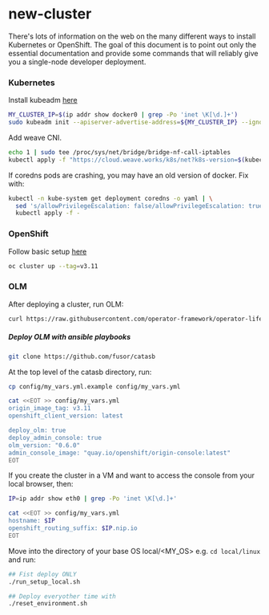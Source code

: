 # new-cluster
There's lots of information on the web on the many different ways to install
Kubernetes or OpenShift.  The goal of this document is to point out only the
essential documentation and provide some commands that will reliably give you a
single-node developer deployment.

### Kubernetes
Install kubeadm [here](https://kubernetes.io/docs/setup/independent/create-cluster-kubeadm/#instructions)

```bash
MY_CLUSTER_IP=$(ip addr show docker0 | grep -Po 'inet \K[\d.]+')
sudo kubeadm init --apiserver-advertise-address=${MY_CLUSTER_IP} --ignore-preflight-errors Swap
```

Add weave CNI.
```bash
echo 1 | sudo tee /proc/sys/net/bridge/bridge-nf-call-iptables
kubectl apply -f "https://cloud.weave.works/k8s/net?k8s-version=$(kubectl version | base64 | tr -d '\n')"
```

If coredns pods are crashing, you may have an old version of docker.  Fix with:
```bash
kubectl -n kube-system get deployment coredns -o yaml | \
  sed 's/allowPrivilegeEscalation: false/allowPrivilegeEscalation: true/g' | \
  kubectl apply -f -
```

### OpenShift
Follow basic setup [here](https://github.com/openshift/origin/blob/master/docs/cluster_up_down.md#getting-started)

```bash
oc cluster up --tag=v3.11
```

### OLM
After deploying a cluster, run OLM:

```bash
curl https://raw.githubusercontent.com/operator-framework/operator-lifecycle-manager/master/scripts/run_console_local.sh | bash -
```

##### Deploy OLM with ansible playbooks
```bash
git clone https://github.com/fusor/catasb
```

At the top level of the catasb directory, run:
```bash
cp config/my_vars.yml.example config/my_vars.yml

cat <<EOT >> config/my_vars.yml
origin_image_tag: v3.11
openshift_client_version: latest

deploy_olm: true
deploy_admin_console: true
olm_version: "0.6.0"
admin_console_image: "quay.io/openshift/origin-console:latest"
EOT
```

If you create the cluster in a VM and want to access the console from your local
browser, then:
```bash
IP=ip addr show eth0 | grep -Po 'inet \K[\d.]+'

cat <<EOT >> config/my_vars.yml
hostname: $IP
openshift_routing_suffix: $IP.nip.io
EOT
```

Move into the directory of your base OS local/<MY_OS> e.g. `cd local/linux`
and run:
```bash
## Fist deploy ONLY
./run_setup_local.sh

## Deploy everyother time with
./reset_environment.sh
```
